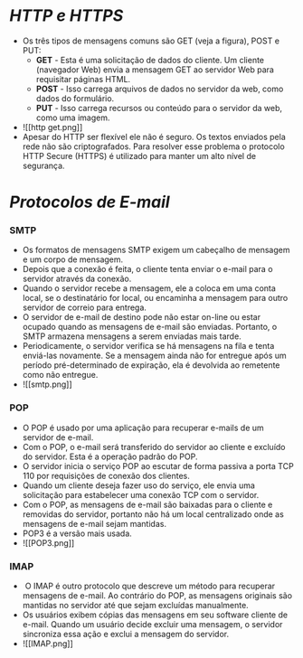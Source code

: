 # *HTTP e HTTPS*

- Os três tipos de mensagens comuns são GET (veja a figura), POST e PUT:
	- **GET** - Esta é uma solicitação de dados do cliente. Um cliente (navegador Web) envia a mensagem GET ao servidor Web para requisitar páginas HTML.
	- **POST** - Isso carrega arquivos de dados no servidor da web, como dados do formulário.
	- **PUT** - Isso carrega recursos ou conteúdo para o servidor da web, como uma imagem.
- ![[http get.png]]
- Apesar do HTTP ser flexível ele não é seguro. Os textos enviados pela rede não são criptografados. Para resolver esse problema o protocolo HTTP Secure (HTTPS) é utilizado para manter um alto nível de segurança. 

# *Protocolos de E-mail*

### **SMTP**

- Os formatos de mensagens SMTP exigem um cabeçalho de mensagem e um corpo de mensagem.
- Depois que a conexão é feita, o cliente tenta enviar o e-mail para o servidor através da conexão. 
- Quando o servidor recebe a mensagem, ele a coloca em uma conta local, se o destinatário for local, ou encaminha a mensagem para outro servidor de correio para entrega.
- O servidor de e-mail de destino pode não estar on-line ou estar ocupado quando as mensagens de e-mail são enviadas. Portanto, o SMTP armazena mensagens a serem enviadas mais tarde.
- Periodicamente, o servidor verifica se há mensagens na fila e tenta enviá-las novamente. Se a mensagem ainda não for entregue após um período pré-determinado de expiração, ela é devolvida ao remetente como não entregue.
- ![[smtp.png]]

### **POP**

- O POP é usado por uma aplicação para recuperar e-mails de um servidor de e-mail. 
- Com o POP, o e-mail será transferido do servidor ao cliente e excluído do servidor. Esta é a operação padrão do POP.
- O servidor inicia o serviço POP ao escutar de forma passiva a porta TCP 110 por requisições de conexão dos clientes. 
- Quando um cliente deseja fazer uso do serviço, ele envia uma solicitação para estabelecer uma conexão TCP com o servidor.
- Com o POP, as mensagens de e-mail são baixadas para o cliente e removidas do servidor, portanto não há um local centralizado onde as mensagens de e-mail sejam mantidas.
- POP3 é a versão mais usada.
- ![[POP3.png]]

### **IMAP**

-  O IMAP é outro protocolo que descreve um método para recuperar mensagens de e-mail. Ao contrário do POP, as mensagens originais são mantidas no servidor até que sejam excluídas manualmente. 
- Os usuários exibem cópias das mensagens em seu software cliente de e-mail. Quando um usuário decide excluir uma mensagem, o servidor sincroniza essa ação e exclui a mensagem do servidor.
- ![[IMAP.png]]